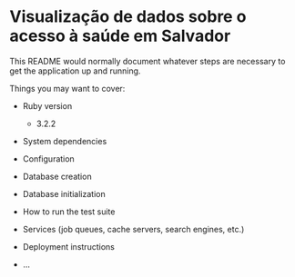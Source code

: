 # Visualização de dados sobre o acesso à saúde em Salvador

This README would normally document whatever steps are necessary to get the
application up and running.

Things you may want to cover:

* Ruby version
  * 3.2.2

* System dependencies

* Configuration

* Database creation

* Database initialization

* How to run the test suite

* Services (job queues, cache servers, search engines, etc.)

* Deployment instructions

* ...
